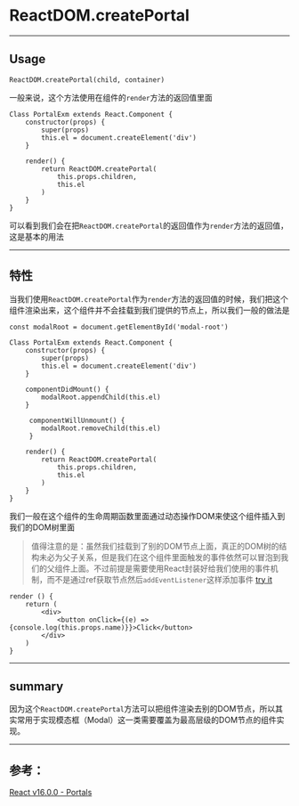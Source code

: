 # ReactDOM.createPortal

---

## Usage

`ReactDOM.createPortal(child, container)`

一般来说，这个方法使用在组件的`render`方法的返回值里面

```
Class PortalExm extends React.Component {
	constructor(props) {
		super(props)
		this.el = document.createElement('div')
	}

	render() {
		return ReactDOM.createPortal(
			this.props.children,
			this.el
		)
	}
}
```

可以看到我们会在把`ReactDOM.createPortal`的返回值作为`render`方法的返回值，这是基本的用法

---

## 特性

当我们使用`ReactDOM.createPortal`作为`render`方法的返回值的时候，我们把这个组件渲染出来，这个组件并不会挂载到我们提供的节点上，所以我们一般的做法是

```
const modalRoot = document.getElementById('modal-root')

Class PortalExm extends React.Component {
	constructor(props) {
		super(props)
		this.el = document.createElement('div')
	}

	componentDidMount() {
		modalRoot.appendChild(this.el)
	}

	 componentWillUnmount() {
	 	modalRoot.removeChild(this.el)
	 }

	render() {
		return ReactDOM.createPortal(
			this.props.children,
			this.el
		)
	}
}
```

我们一般在这个组件的生命周期函数里面通过动态操作DOM来使这个组件插入到我们的DOM树里面

> 值得注意的是：虽然我们挂载到了别的DOM节点上面，真正的DOM树的结构未必为父子关系，但是我们在这个组件里面触发的事件依然可以冒泡到我们的父组件上面。不过前提是需要使用React封装好给我们使用的事件机制，而不是通过ref获取节点然后`addEventListener`这样添加事件 [try it](https://codepen.io/gaearon/pen/jGBWpE)

```
render () {
	return (
		<div>
			<button onClick={(e) => {console.log(this.props.name)}}>Click</button>
		</div>
	)
}

```

---

## summary

因为这个`ReactDOM.createPortal`方法可以把组件渲染去别的DOM节点，所以其实常用于实现模态框（Modal）这一类需要覆盖为最高层级的DOM节点的组件实现。

---

## 参考：

[React v16.0.0 - Portals](https://reactjs.org/docs/portals.html)
